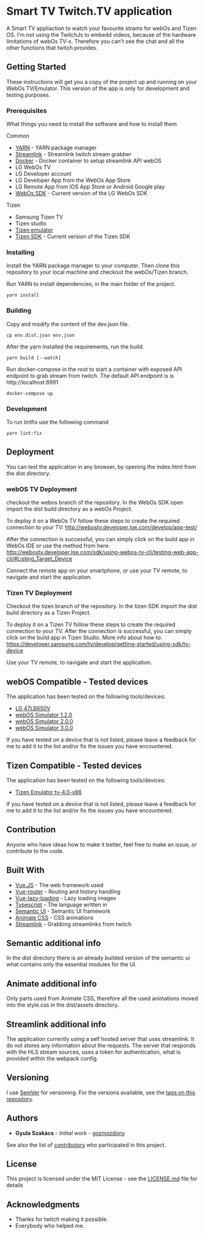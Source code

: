 # Smart TV Twitch.TV application

A Smart TV appliaction to watch your favourite strams for webOs and Tizen OS.
I'm not using the TwitchJs to embedd videos, because of the hardware limitations of webOs TV-s. Therefore you can't see the chat and all the other functions that twitch provides.

## Getting Started

These instructions will get you a copy of the project up and running on your WebOs TV/Emulator. This version of the app is only for development and testing purposes.

### Prerequisites

What things you need to install the software and how to install them

Common
* [YARN](https://yarnpkg.com/en/docs/install#windows-stable) - YARN package manager
* [Streamlink](https://streamlink.github.io) - Streamlink twitch stream grabber
* [Docker](https://www.docker.com/) - Docker container to setup streamlink API
webOS
* LG WebOs TV
* LG Developer account
* LG Developer App from the WebOs App Store
* LG Remote App from IOS App Store or Android Google play
* [WebOs SDK](http://webostv.developer.lge.com/sdk/download/download-sdk/) - Current version of the LG WebOs SDK

Tizen
* Samsung Tizen TV
* Tizen studio
* [Tizen emulator](https://developer.samsung.com/tv/develop/getting-started/using-sdk/tv-emulator)
* [Tizen SDK](https://developer.samsung.com/tv/develop/getting-started/setting-up-sdk/installing-tv-sdk) - Current version of the Tizen SDK

### Installing

Install the YARN package manager to your computer.
Then clone this repository to your local machine and checkout the webOs/Tizen branch.

Run YARN to install dependencies, in the main folder of the project.
```
yarn install
```

### Building
Copy and modify the content of the dev.json file.
```
cp env.dist.json env.json
```
After the yarn installed the requirements, run the build.
```
yarn build [--watch]
```
Run docker-compose in the root to start a container with exposed API endpoint to grab stream from twitch.
The default API endpoint is is http://localhost:8991
```
docker-compose up
```

### Development
To run lintfix use the following command
```
yarn lint:fix
```

## Deployment

You can test the application in any browser, by opening the index.html from the dist directory.

### webOS TV Deployment

checkout the webos branch of the repository.
In the WebOs SDK open import the dist build directory as a webOs Project.

To deploy it on a WebOs TV follow these steps to create the required connection to your TV:
http://webostv.developer.lge.com/develop/app-test/

After the connection is successful, you can simply click on the build app in WebOs IDE or use the method from here:
http://webostv.developer.lge.com/sdk/using-webos-tv-cli/testing-web-app-cli/#Listing_Target_Device

Connect the remote app on your smartphone, or use your TV remote, to navigate and start the application.

### Tizen TV Deployment

Checkout the tizen branch of the repository.
In the tizen SDK import the dist build directory as a Tizen Project.

To deploy it on a Tizen TV follow these steps to create the required connection to your TV.
After the connection is successful, you can simply click on the build app in Tizen Studio.
More info about how to:
https://developer.samsung.com/tv/develop/getting-started/using-sdk/tv-device

Use your TV remote, to navigate and start the application.

## webOS Compatible - Tested devices

The application has been tested on the following tools/devices:
* [LG 47LB650V](http://www.lg.com/uk/support/support-product/lg-47LB650V) 
* [webOS Simulator 1.2.0](http://webostv.developer.lge.com/sdk/emulator/introduction-emulator/) 
* [webOS Simulator 2.0.0](http://webostv.developer.lge.com/sdk/emulator/introduction-emulator/) 
* [webOS Simulator 3.0.0](http://webostv.developer.lge.com/sdk/emulator/introduction-emulator/) 

If you have tested on a device that is not listed, please leave a feedback for me to add it to the list and/or fix the issues you have encountered.

## Tizen Compatible - Tested devices

The application has been tested on the following tools/devices:
* [Tizen Emulator tv-4.0-x86](https://developer.samsung.com/tv/develop/getting-started/using-sdk/tv-device) 

If you have tested on a device that is not listed, please leave a feedback for me to add it to the list and/or fix the issues you have encountered.

## Contribution

Anyone who have ideas how to make it better, feel free to make an issue, or contribute to the code.

## Built With

* [Vue.JS](https://vuejs.org) - The web framework used
* [Vue-router](https://router.vuejs.org/en/) - Routing and history handling
* [Vue-lazy-loading](https://github.com/hilongjw/vue-lazyload) - Lazy loading images
* [Typescript](https://www.typescriptlang.org) - The language written in
* [Semantic UI](https://semantic-ui.com) - Semantic UI framework
* [Animate CSS](https://daneden.github.io/animate.css/) - CSS animations
* [Streamlink](https://streamlink.github.io) - Grabbing streamlinks from twitch


## Semantic additional info

In the dist directory there is an already builded version of the semantic ui what contains only the essential modules for the UI.

## Animate additional info

Only parts used from Animate CSS, therefore all the used animations moved into the style.css in the dist/assets directory.

## Streamlink additional info

The application currently using a self hosted server that uses streamlink. It do not stores any information about the requests. 
The server that responds with the HLS stream sources, uses a token for authentication, what is provided within the webpack config.

## Versioning

I use [SemVer](http://semver.org/) for versioning. For the versions available, see the [tags on this repository](https://github.com/gozmozdony/twitchSmartTV/tags). 

## Authors

* **Gyula Szakács** - *Initial work* - [gozmozdony](https://github.com/gozmozdony)

See also the list of [contributors](https://github.com/gozmozdony/twitchSmartTV/contributors) who participated in this project.

## License

This project is licensed under the MIT License - see the [LICENSE.md](LICENSE.md) file for details

## Acknowledgments

* Thanks for twitch making it possible.
* Everybody who helped me.
